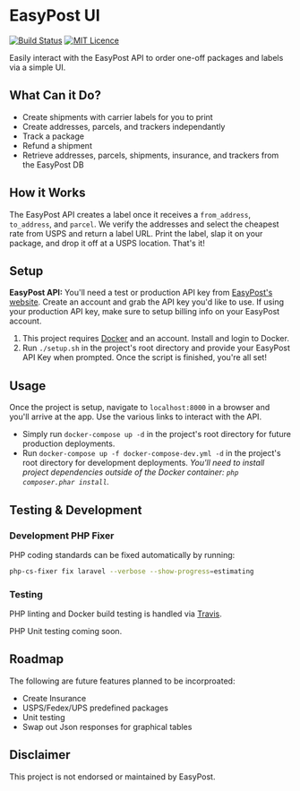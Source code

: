 # EasyPost UI

[![Build Status](https://travis-ci.org/Justintime50/easypost-ui.svg?branch=master)](https://travis-ci.org/Justintime50/easypost-ui)
[![MIT Licence](https://badges.frapsoft.com/os/mit/mit.svg?v=103)](https://opensource.org/licenses/mit-license.php)

Easily interact with the EasyPost API to order one-off packages and labels via a simple UI.

## What Can it Do?

- Create shipments with carrier labels for you to print
- Create addresses, parcels, and trackers independantly
- Track a package
- Refund a shipment
- Retrieve addresses, parcels, shipments, insurance, and trackers from the EasyPost DB

## How it Works

The EasyPost API creates a label once it receives a `from_address`, `to_address`, and `parcel`. We verify the addresses and select the cheapest rate from USPS and return a label URL. Print the label, slap it on your package, and drop it off at a USPS location. That's it!

## Setup

**EasyPost API:** You'll need a test or production API key from [EasyPost's website](https://easypost.com). Create an account and grab the API key you'd like to use. If using your production API key, make sure to setup billing info on your EasyPost account.

1) This project requires [Docker](https://www.docker.com/products/docker-desktop) and an account. Install and login to Docker.
2) Run `./setup.sh` in the project's root directory and provide your EasyPost API Key when prompted. Once the script is finished, you're all set!

## Usage

Once the project is setup, navigate to `localhost:8000` in a browser and you'll arrive at the app. Use the various links to interact with the API.

- Simply run `docker-compose up -d` in the project's root directory for future production deployments.
- Run `docker-compose up -f docker-compose-dev.yml -d` in the project's root directory for development deployments. <i>You'll need to install project dependencies outside of the Docker container: `php composer.phar install`.</i>

## Testing & Development

### Development PHP Fixer

PHP coding standards can be fixed automatically by running: 
```bash
php-cs-fixer fix laravel --verbose --show-progress=estimating
```

### Testing

PHP linting and Docker build testing is handled via [Travis](https://travis-ci.org/Justintime50/easypost-ui).

PHP Unit testing coming soon.

## Roadmap

The following are future features planned to be incorproated:
- Create Insurance
- USPS/Fedex/UPS predefined packages
- Unit testing
- Swap out Json responses for graphical tables

## Disclaimer

This project is not endorsed or maintained by EasyPost.
